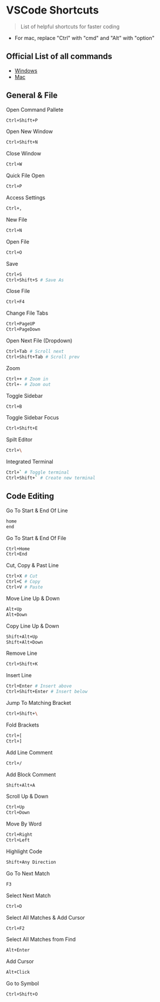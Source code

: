 # VSCode Shortcuts

> List of helpful shortcuts for faster coding

- For mac, replace "Ctrl" with "cmd" and "Alt" with "option"

## Official List of all commands

* [Windows](https://code.visualstudio.com/shortcuts/keyboard-shortcuts-windows.pdf)
* [Mac](https://code.visualstudio.com/shortcuts/keyboard-shortcuts-macos.pdf)

## General & File

Open Command Pallete

```bash
Ctrl+Shift+P
```

Open New Window

```bash
Ctrl+Shift+N
```

Close Window

```bash
Ctrl+W
```

Quick File Open

```bash
Ctrl+P
```

Access Settings

```bash
Ctrl+,
```

New File

```bash
Ctrl+N
```

Open File

```bash
Ctrl+O
```

Save

```bash
Ctrl+S
Ctrl+Shift+S # Save As
```

Close File

```bash
Ctrl+F4
```

Change File Tabs

```bash
Ctrl+PageUP
Ctrl+PageDown
```

Open Next File (Dropdown)

```bash
Ctrl+Tab # Scroll next
Ctrl+Shift+Tab # Scroll prev
```

Zoom

```bash
Ctrl++ # Zoom in
Ctrl+- # Zoom out
```

Toggle Sidebar

```bash
Ctrl+B
```

Toggle Sidebar Focus

```bash
Ctrl+Shift+E
```

Spilt Editor

```bash
Ctrl+\
```

Integrated Terminal

```bash
Ctrl+` # Toggle terminal
Ctrl+Shift+` # Create new terminal
```

## Code Editing

Go To Start & End Of Line

```bash
home
end
```

Go To Start & End Of File

```bash
Ctrl+Home
Ctrl+End
```

Cut, Copy & Past Line

```bash
Ctrl+X # Cut
Ctrl+C # Copy
Ctrl+V # Paste
```

Move Line Up & Down

```bash
Alt+Up
Alt+Down
```

Copy Line Up & Down

```bash
Shift+Alt+Up
Shift+Alt+Down
```

Remove Line

```bash
Ctrl+Shift+K
```

Insert Line

```bash
Ctrl+Enter # Insert above
Ctrl+Shift+Enter # Insert below
```

Jump To Matching Bracket

```bash
Ctrl+Shift+\
```

Fold Brackets

```bash
Ctrl+[
Ctrl+]
```

Add Line Comment

```bash
Ctrl+/
```

Add Block Comment

```bash
Shift+Alt+A
```

Scroll Up & Down

```bash
Ctrl+Up
Ctrl+Down
```

Move By Word

```bash
Ctrl+Right
Ctrl+Left
```

Highlight Code

```bash
Shift+Any Direction
```

Go To Next Match

```bash
F3
```

Select Next Match

```bash
Ctrl+D
```

Select All Matches & Add Cursor

```bash
Ctrl+F2
```

Select All Matches from Find

```bash
Alt+Enter
```

Add Cursor

```bash
Alt+Click
```

Go to Symbol

```bash
Ctrl+Shift+O
```

